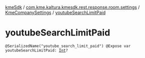 [kmeSdk](../../index.md) / [com.kme.kaltura.kmesdk.rest.response.room.settings](../index.md) / [KmeCompanySettings](index.md) / [youtubeSearchLimitPaid](./youtube-search-limit-paid.md)

# youtubeSearchLimitPaid

`@SerializedName("youtube_search_limit_paid") @Expose var youtubeSearchLimitPaid: `[`Int`](https://kotlinlang.org/api/latest/jvm/stdlib/kotlin/-int/index.html)`?`